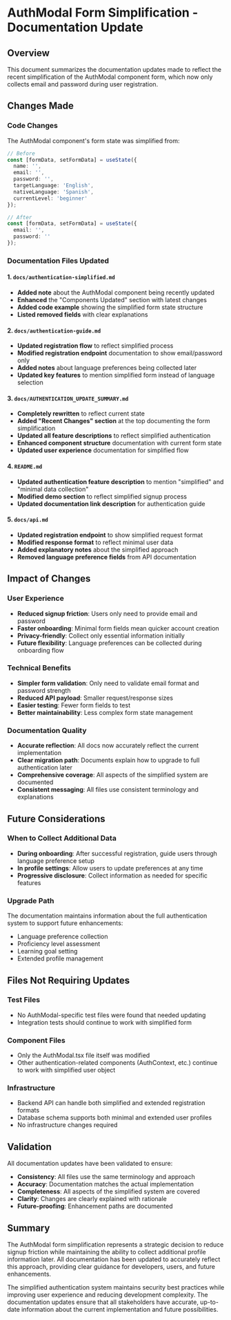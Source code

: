 # AuthModal Form Simplification - Documentation Update

## Overview

This document summarizes the documentation updates made to reflect the recent simplification of the AuthModal component form, which now only collects email and password during user registration.

## Changes Made

### Code Changes
The AuthModal component's form state was simplified from:
```typescript
// Before
const [formData, setFormData] = useState({
  name: '',
  email: '',
  password: '',
  targetLanguage: 'English',
  nativeLanguage: 'Spanish',
  currentLevel: 'beginner'
});

// After
const [formData, setFormData] = useState({
  email: '',
  password: ''
});
```

### Documentation Files Updated

#### 1. `docs/authentication-simplified.md`
- **Added note** about the AuthModal component being recently updated
- **Enhanced** the "Components Updated" section with latest changes
- **Added code example** showing the simplified form state structure
- **Listed removed fields** with clear explanations

#### 2. `docs/authentication-guide.md`
- **Updated registration flow** to reflect simplified process
- **Modified registration endpoint** documentation to show email/password only
- **Added notes** about language preferences being collected later
- **Updated key features** to mention simplified form instead of language selection

#### 3. `docs/AUTHENTICATION_UPDATE_SUMMARY.md`
- **Completely rewritten** to reflect current state
- **Added "Recent Changes" section** at the top documenting the form simplification
- **Updated all feature descriptions** to reflect simplified authentication
- **Enhanced component structure** documentation with current form state
- **Updated user experience** documentation for simplified flow

#### 4. `README.md`
- **Updated authentication feature description** to mention "simplified" and "minimal data collection"
- **Modified demo section** to reflect simplified signup process
- **Updated documentation link description** for authentication guide

#### 5. `docs/api.md`
- **Updated registration endpoint** to show simplified request format
- **Modified response format** to reflect minimal user data
- **Added explanatory notes** about the simplified approach
- **Removed language preference fields** from API documentation

## Impact of Changes

### User Experience
- **Reduced signup friction**: Users only need to provide email and password
- **Faster onboarding**: Minimal form fields mean quicker account creation
- **Privacy-friendly**: Collect only essential information initially
- **Future flexibility**: Language preferences can be collected during onboarding flow

### Technical Benefits
- **Simpler form validation**: Only need to validate email format and password strength
- **Reduced API payload**: Smaller request/response sizes
- **Easier testing**: Fewer form fields to test
- **Better maintainability**: Less complex form state management

### Documentation Quality
- **Accurate reflection**: All docs now accurately reflect the current implementation
- **Clear migration path**: Documents explain how to upgrade to full authentication later
- **Comprehensive coverage**: All aspects of the simplified system are documented
- **Consistent messaging**: All files use consistent terminology and explanations

## Future Considerations

### When to Collect Additional Data
- **During onboarding**: After successful registration, guide users through language preference setup
- **In profile settings**: Allow users to update preferences at any time
- **Progressive disclosure**: Collect information as needed for specific features

### Upgrade Path
The documentation maintains information about the full authentication system to support future enhancements:
- Language preference collection
- Proficiency level assessment
- Learning goal setting
- Extended profile management

## Files Not Requiring Updates

### Test Files
- No AuthModal-specific test files were found that needed updating
- Integration tests should continue to work with simplified form

### Component Files
- Only the AuthModal.tsx file itself was modified
- Other authentication-related components (AuthContext, etc.) continue to work with simplified user object

### Infrastructure
- Backend API can handle both simplified and extended registration formats
- Database schema supports both minimal and extended user profiles
- No infrastructure changes required

## Validation

All documentation updates have been validated to ensure:
- **Consistency**: All files use the same terminology and approach
- **Accuracy**: Documentation matches the actual implementation
- **Completeness**: All aspects of the simplified system are covered
- **Clarity**: Changes are clearly explained with rationale
- **Future-proofing**: Enhancement paths are documented

## Summary

The AuthModal form simplification represents a strategic decision to reduce signup friction while maintaining the ability to collect additional profile information later. All documentation has been updated to accurately reflect this approach, providing clear guidance for developers, users, and future enhancements.

The simplified authentication system maintains security best practices while improving user experience and reducing development complexity. The documentation updates ensure that all stakeholders have accurate, up-to-date information about the current implementation and future possibilities.